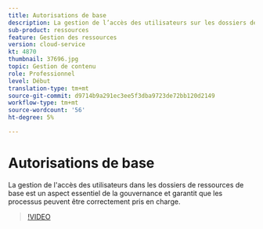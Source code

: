 ```yaml
---
title: Autorisations de base
description: La gestion de l’accès des utilisateurs sur les dossiers de ressources de base est un aspect essentiel de la gouvernance et garantit la prise en charge des processus.
sub-product: ressources
feature: Gestion des ressources
version: cloud-service
kt: 4870
thumbnail: 37696.jpg
topic: Gestion de contenu
role: Professionnel
level: Début
translation-type: tm+mt
source-git-commit: d9714b9a291ec3ee5f3dba9723de72bb120d2149
workflow-type: tm+mt
source-wordcount: '56'
ht-degree: 5%

---
```



# Autorisations de base

La gestion de l&#39;accès des utilisateurs dans les dossiers de ressources de base [](./baseline-folders.md) est un aspect essentiel de la gouvernance et garantit que les processus peuvent être correctement pris en charge.

>[!VIDEO](https://video.tv.adobe.com/v/37696/?quality=12&learn=on&hidetitle=true)
